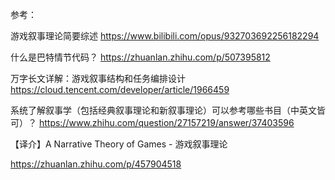 

参考：

游戏叙事理论简要综述
https://www.bilibili.com/opus/932703692256182294



什么是巴特情节代码？
https://zhuanlan.zhihu.com/p/507395812


万字长文详解：游戏叙事结构和任务编排设计
https://cloud.tencent.com/developer/article/1966459


系统了解叙事学（包括经典叙事理论和新叙事理论）可以参考哪些书目（中英文皆可）？
https://www.zhihu.com/question/27157219/answer/37403596


【译介】A Narrative Theory of Games - 游戏叙事理论

https://zhuanlan.zhihu.com/p/457904518